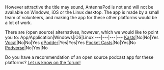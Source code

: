 However attractive the title may sound, AntennaPod is not and will not be available on Windows, iOS or the Linux desktop. The app is made by a small team of volunteers, and making the app for these other platforms would be a lot of work.

There are (open source) alternatives, however, which we would like to point you to:
App/Application|Windows|iOS|Linux
---|---|---|---
[Kasts](https://apps.kde.org/kasts/)|No|No|Yes
[Vocal](https://vocalproject.net/)|No|No|Yes
[gPodder](https://gpodder.github.io/)|Yes|Yes|Yes
[Pocket Casts](https://pocketcasts.com/)|No|Yes|No
[Podverse](https://podverse.fm/about)|No|Yes|No

Do you have a recommendation of an open source podcast app for these platforms? [Let us know on the forum!](https://forum.antennapod.org)
